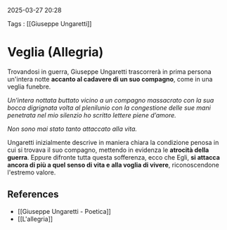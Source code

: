 2025-03-27 20:28

Tags : [[Giuseppe Ungaretti]]

# Veglia (Allegria)

Trovandosi in guerra, Giuseppe Ungaretti trascorrerà in prima persona un'intera notte **accanto al cadavere di un suo compagno**, come in una veglia funebre. 

*Un’intera nottata*
*buttato vicino*
*a un compagno*
*massacrato*
*con la sua bocca*
*digrignata*
*volta al plenilunio*
*con la congestione*
*delle sue mani*
*penetrata*
*nel mio silenzio*
*ho scritto*
*lettere piene d’amore.*

*Non sono mai stato*
*tanto*
*attaccato alla vita.*

Ungaretti inizialmente descrive in maniera chiara la condizione penosa in cui si trovava il suo compagno, mettendo in evidenza le **atrocità della guerra**. Eppure difronte tutta questa sofferenza, ecco che Egli, **si attacca ancora di più a quel senso di vita e alla voglia di vivere**, riconoscendone l'estremo valore. 
## References

- [[Giuseppe Ungaretti - Poetica]]
- [[L'allegria]]